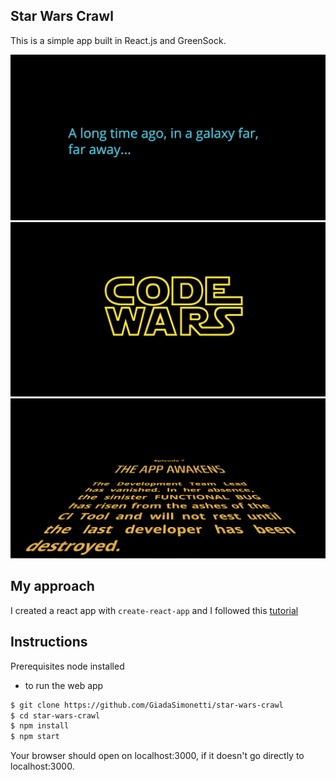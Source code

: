 ## Star Wars Crawl

This is a simple app built in React.js and GreenSock.


![in a galaxy far far away...](./public/images/1.png?raw=true)
![logo](./public/images/2.png?raw=true)
![crawl](./public/images/3.png?raw=true)

## My approach

I created a react app with ```create-react-app``` and I followed this  [tutorial](https://medium.com/dev-red/tutorial-animate-the-opening-star-wars-crawl-in-a-react-app-with-greensock-bc55a5d05d24)


## Instructions

Prerequisites
node installed

- to run the web app

```sh
$ git clone https://github.com/GiadaSimonetti/star-wars-crawl
$ cd star-wars-crawl
$ npm install
$ npm start
```
Your browser should open on localhost:3000, if it doesn't go directly to localhost:3000.
